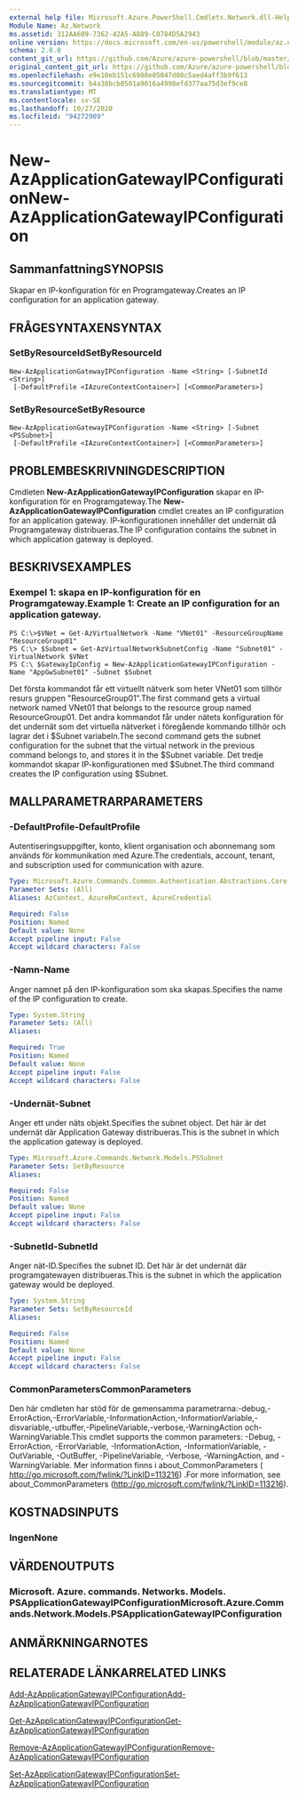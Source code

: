 ```yaml
---
external help file: Microsoft.Azure.PowerShell.Cmdlets.Network.dll-Help.xml
Module Name: Az.Network
ms.assetid: 312AA609-7362-42A5-A889-C0784D5A2943
online version: https://docs.microsoft.com/en-us/powershell/module/az.network/new-azapplicationgatewayipconfiguration
schema: 2.0.0
content_git_url: https://github.com/Azure/azure-powershell/blob/master/src/Network/Network/help/New-AzApplicationGatewayIPConfiguration.md
original_content_git_url: https://github.com/Azure/azure-powershell/blob/master/src/Network/Network/help/New-AzApplicationGatewayIPConfiguration.md
ms.openlocfilehash: e9e10eb151c6908e05047d80c5aed4aff3b9f613
ms.sourcegitcommit: b4a38bcb0501a9016a4998efd377aa75d3ef9ce8
ms.translationtype: MT
ms.contentlocale: sv-SE
ms.lasthandoff: 10/27/2020
ms.locfileid: "94272909"
---
```

# <span data-ttu-id="5ea11-101">New-AzApplicationGatewayIPConfiguration</span><span class="sxs-lookup"><span data-stu-id="5ea11-101">New-AzApplicationGatewayIPConfiguration</span></span>

## <span data-ttu-id="5ea11-102">Sammanfattning</span><span class="sxs-lookup"><span data-stu-id="5ea11-102">SYNOPSIS</span></span>
<span data-ttu-id="5ea11-103">Skapar en IP-konfiguration för en Programgateway.</span><span class="sxs-lookup"><span data-stu-id="5ea11-103">Creates an IP configuration for an application gateway.</span></span>

## <span data-ttu-id="5ea11-104">FRÅGESYNTAXEN</span><span class="sxs-lookup"><span data-stu-id="5ea11-104">SYNTAX</span></span>

### <span data-ttu-id="5ea11-105">SetByResourceId</span><span class="sxs-lookup"><span data-stu-id="5ea11-105">SetByResourceId</span></span>
```
New-AzApplicationGatewayIPConfiguration -Name <String> [-SubnetId <String>]
 [-DefaultProfile <IAzureContextContainer>] [<CommonParameters>]
```

### <span data-ttu-id="5ea11-106">SetByResource</span><span class="sxs-lookup"><span data-stu-id="5ea11-106">SetByResource</span></span>
```
New-AzApplicationGatewayIPConfiguration -Name <String> [-Subnet <PSSubnet>]
 [-DefaultProfile <IAzureContextContainer>] [<CommonParameters>]
```

## <span data-ttu-id="5ea11-107">PROBLEMBESKRIVNING</span><span class="sxs-lookup"><span data-stu-id="5ea11-107">DESCRIPTION</span></span>
<span data-ttu-id="5ea11-108">Cmdleten **New-AzApplicationGatewayIPConfiguration** skapar en IP-konfiguration för en Programgateway.</span><span class="sxs-lookup"><span data-stu-id="5ea11-108">The **New-AzApplicationGatewayIPConfiguration** cmdlet creates an IP configuration for an application gateway.</span></span>
<span data-ttu-id="5ea11-109">IP-konfigurationen innehåller det undernät då Programgateway distribueras.</span><span class="sxs-lookup"><span data-stu-id="5ea11-109">The IP configuration contains the subnet in which application gateway is deployed.</span></span>

## <span data-ttu-id="5ea11-110">BESKRIVS</span><span class="sxs-lookup"><span data-stu-id="5ea11-110">EXAMPLES</span></span>

### <span data-ttu-id="5ea11-111">Exempel 1: skapa en IP-konfiguration för en Programgateway.</span><span class="sxs-lookup"><span data-stu-id="5ea11-111">Example 1: Create an IP configuration for an application gateway.</span></span>
```
PS C:\>$VNet = Get-AzVirtualNetwork -Name "VNet01" -ResourceGroupName "ResourceGroup01"
PS C:\> $Subnet = Get-AzVirtualNetworkSubnetConfig -Name "Subnet01" -VirtualNetwork $VNet 
PS C:\ $GatewayIpConfig = New-AzApplicationGatewayIPConfiguration -Name "AppGwSubnet01" -Subnet $Subnet
```

<span data-ttu-id="5ea11-112">Det första kommandot får ett virtuellt nätverk som heter VNet01 som tillhör resurs gruppen "ResourceGroup01".</span><span class="sxs-lookup"><span data-stu-id="5ea11-112">The first command gets a virtual network named VNet01 that belongs to the resource group named ResourceGroup01.</span></span>
<span data-ttu-id="5ea11-113">Det andra kommandot får under nätets konfiguration för det undernät som det virtuella nätverket i föregående kommando tillhör och lagrar det i $Subnet variabeln.</span><span class="sxs-lookup"><span data-stu-id="5ea11-113">The second command gets the subnet configuration for the subnet that the virtual network in the previous command belongs to, and stores it in the $Subnet variable.</span></span>
<span data-ttu-id="5ea11-114">Det tredje kommandot skapar IP-konfigurationen med $Subnet.</span><span class="sxs-lookup"><span data-stu-id="5ea11-114">The third command creates the IP configuration using $Subnet.</span></span>

## <span data-ttu-id="5ea11-115">MALLPARAMETRAR</span><span class="sxs-lookup"><span data-stu-id="5ea11-115">PARAMETERS</span></span>

### <span data-ttu-id="5ea11-116">-DefaultProfile</span><span class="sxs-lookup"><span data-stu-id="5ea11-116">-DefaultProfile</span></span>
<span data-ttu-id="5ea11-117">Autentiseringsuppgifter, konto, klient organisation och abonnemang som används för kommunikation med Azure.</span><span class="sxs-lookup"><span data-stu-id="5ea11-117">The credentials, account, tenant, and subscription used for communication with azure.</span></span>

```yaml
Type: Microsoft.Azure.Commands.Common.Authentication.Abstractions.Core.IAzureContextContainer
Parameter Sets: (All)
Aliases: AzContext, AzureRmContext, AzureCredential

Required: False
Position: Named
Default value: None
Accept pipeline input: False
Accept wildcard characters: False
```

### <span data-ttu-id="5ea11-118">-Namn</span><span class="sxs-lookup"><span data-stu-id="5ea11-118">-Name</span></span>
<span data-ttu-id="5ea11-119">Anger namnet på den IP-konfiguration som ska skapas.</span><span class="sxs-lookup"><span data-stu-id="5ea11-119">Specifies the name of the IP configuration to create.</span></span>

```yaml
Type: System.String
Parameter Sets: (All)
Aliases:

Required: True
Position: Named
Default value: None
Accept pipeline input: False
Accept wildcard characters: False
```

### <span data-ttu-id="5ea11-120">-Undernät</span><span class="sxs-lookup"><span data-stu-id="5ea11-120">-Subnet</span></span>
<span data-ttu-id="5ea11-121">Anger ett under näts objekt.</span><span class="sxs-lookup"><span data-stu-id="5ea11-121">Specifies the subnet object.</span></span>
<span data-ttu-id="5ea11-122">Det här är det undernät där Application Gateway distribueras.</span><span class="sxs-lookup"><span data-stu-id="5ea11-122">This is the subnet in which the application gateway is deployed.</span></span>

```yaml
Type: Microsoft.Azure.Commands.Network.Models.PSSubnet
Parameter Sets: SetByResource
Aliases:

Required: False
Position: Named
Default value: None
Accept pipeline input: False
Accept wildcard characters: False
```

### <span data-ttu-id="5ea11-123">-SubnetId</span><span class="sxs-lookup"><span data-stu-id="5ea11-123">-SubnetId</span></span>
<span data-ttu-id="5ea11-124">Anger nät-ID.</span><span class="sxs-lookup"><span data-stu-id="5ea11-124">Specifies the subnet ID.</span></span>
<span data-ttu-id="5ea11-125">Det här är det undernät där programgatewayen distribueras.</span><span class="sxs-lookup"><span data-stu-id="5ea11-125">This is the subnet in which the application gateway would be deployed.</span></span>

```yaml
Type: System.String
Parameter Sets: SetByResourceId
Aliases:

Required: False
Position: Named
Default value: None
Accept pipeline input: False
Accept wildcard characters: False
```

### <span data-ttu-id="5ea11-126">CommonParameters</span><span class="sxs-lookup"><span data-stu-id="5ea11-126">CommonParameters</span></span>
<span data-ttu-id="5ea11-127">Den här cmdleten har stöd för de gemensamma parametrarna:-debug,-ErrorAction,-ErrorVariable,-InformationAction,-InformationVariable,-disvariable,-utbuffer,-PipelineVariable,-verbose,-WarningAction och-WarningVariable.</span><span class="sxs-lookup"><span data-stu-id="5ea11-127">This cmdlet supports the common parameters: -Debug, -ErrorAction, -ErrorVariable, -InformationAction, -InformationVariable, -OutVariable, -OutBuffer, -PipelineVariable, -Verbose, -WarningAction, and -WarningVariable.</span></span> <span data-ttu-id="5ea11-128">Mer information finns i about_CommonParameters ( http://go.microsoft.com/fwlink/?LinkID=113216) .</span><span class="sxs-lookup"><span data-stu-id="5ea11-128">For more information, see about_CommonParameters (http://go.microsoft.com/fwlink/?LinkID=113216).</span></span>

## <span data-ttu-id="5ea11-129">KOSTNADS</span><span class="sxs-lookup"><span data-stu-id="5ea11-129">INPUTS</span></span>

### <span data-ttu-id="5ea11-130">Ingen</span><span class="sxs-lookup"><span data-stu-id="5ea11-130">None</span></span>

## <span data-ttu-id="5ea11-131">VÄRDEN</span><span class="sxs-lookup"><span data-stu-id="5ea11-131">OUTPUTS</span></span>

### <span data-ttu-id="5ea11-132">Microsoft. Azure. commands. Networks. Models. PSApplicationGatewayIPConfiguration</span><span class="sxs-lookup"><span data-stu-id="5ea11-132">Microsoft.Azure.Commands.Network.Models.PSApplicationGatewayIPConfiguration</span></span>

## <span data-ttu-id="5ea11-133">ANMÄRKNINGAR</span><span class="sxs-lookup"><span data-stu-id="5ea11-133">NOTES</span></span>

## <span data-ttu-id="5ea11-134">RELATERADE LÄNKAR</span><span class="sxs-lookup"><span data-stu-id="5ea11-134">RELATED LINKS</span></span>

[<span data-ttu-id="5ea11-135">Add-AzApplicationGatewayIPConfiguration</span><span class="sxs-lookup"><span data-stu-id="5ea11-135">Add-AzApplicationGatewayIPConfiguration</span></span>](./Add-AzApplicationGatewayIPConfiguration.md)

[<span data-ttu-id="5ea11-136">Get-AzApplicationGatewayIPConfiguration</span><span class="sxs-lookup"><span data-stu-id="5ea11-136">Get-AzApplicationGatewayIPConfiguration</span></span>](./Get-AzApplicationGatewayIPConfiguration.md)

[<span data-ttu-id="5ea11-137">Remove-AzApplicationGatewayIPConfiguration</span><span class="sxs-lookup"><span data-stu-id="5ea11-137">Remove-AzApplicationGatewayIPConfiguration</span></span>](./Remove-AzApplicationGatewayIPConfiguration.md)

[<span data-ttu-id="5ea11-138">Set-AzApplicationGatewayIPConfiguration</span><span class="sxs-lookup"><span data-stu-id="5ea11-138">Set-AzApplicationGatewayIPConfiguration</span></span>](./Set-AzApplicationGatewayIPConfiguration.md)


